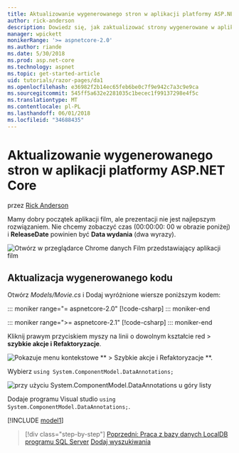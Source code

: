```yaml
---
title: Aktualizowanie wygenerowanego stron w aplikacji platformy ASP.NET Core
author: rick-anderson
description: Dowiedz się, jak zaktualizować strony wygenerowane w aplikacji platformy ASP.NET Core.
manager: wpickett
monikerRange: '>= aspnetcore-2.0'
ms.author: riande
ms.date: 5/30/2018
ms.prod: asp.net-core
ms.technology: aspnet
ms.topic: get-started-article
uid: tutorials/razor-pages/da1
ms.openlocfilehash: e36982f2b14ec65feb6be0c7f9e942c7a3c9e9ca
ms.sourcegitcommit: 545ff5a632e2281035c1becec1f99137298e4f5c
ms.translationtype: MT
ms.contentlocale: pl-PL
ms.lasthandoff: 06/01/2018
ms.locfileid: "34688435"
---
```

# <a name="update-the-generated-pages-in-an-aspnet-core-app"></a>Aktualizowanie wygenerowanego stron w aplikacji platformy ASP.NET Core

przez [Rick Anderson](https://twitter.com/RickAndMSFT)

Mamy dobry początek aplikacji film, ale prezentacji nie jest najlepszym rozwiązaniem. Nie chcemy zobaczyć czas (00:00:00: 00 w obrazie poniżej) i **ReleaseDate** powinien być **Data wydania** (dwa wyrazy).

![Otwórz w przeglądarce Chrome danych Film przedstawiający aplikacji film](sql/_static/m55.png)

## <a name="update-the-generated-code"></a>Aktualizacja wygenerowanego kodu

Otwórz *Models/Movie.cs* i Dodaj wyróżnione wiersze poniższym kodem:

::: moniker range="= aspnetcore-2.0"
[!code-csharp[](~/tutorials/razor-pages/razor-pages-start/sample/RazorPagesMovie/Models/MovieDate.cs?name=snippet_1&highlight=10-11)]
::: moniker-end

::: moniker range=">= aspnetcore-2.1"
[!code-csharp[](~/tutorials/razor-pages/razor-pages-start/sample/RazorPagesMovie21/Models/MovieDate.cs?name=snippet_1&highlight=10-11,15)]
::: moniker-end

Kliknij prawym przyciskiem myszy na linii o dowolnym kształcie red > **szybkie akcje i Refaktoryzacje**.

  ![Pokazuje menu kontekstowe ** > Szybkie akcje i Refaktoryzacje **.](da1/qa.png)

Wybierz `using System.ComponentModel.DataAnnotations;`

  ![przy użyciu System.ComponentModel.DataAnnotations u góry listy](da1/da.png)

  Dodaje programu Visual studio `using System.ComponentModel.DataAnnotations;`.

[!INCLUDE [model1](~/includes/RP/da2.md)]

> [!div class="step-by-step"]
> [Poprzedni: Praca z bazy danych LocalDB programu SQL Server](xref:tutorials/razor-pages/sql)
> [Dodaj wyszukiwania](xref:tutorials/razor-pages/search)
